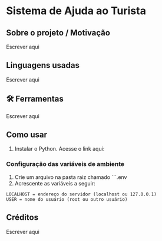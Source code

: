 # Sistema de Ajuda ao Turista

## Sobre o projeto / Motivação
Escrever aqui

## Linguagens usadas
Escrever aqui

## 🛠️ Ferramentas
Escrever aqui

## Como usar
1. Instalar o Python. Acesse o link aqui:

### Configuração das variáveis de ambiente
1. Crie um arquivo na pasta raiz chamado ```.env
2. Acrescente as variáveis a seguir:
```
LOCALHOST = endereço do servidor (localhost ou 127.0.0.1)
USER = nome do usuário (root ou outro usuário)
```

## Créditos
Escrever aqui
